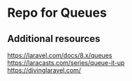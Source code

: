 # Repo for Queues

## Additional resources
https://laravel.com/docs/8.x/queues  
https://laracasts.com/series/queue-it-up  
https://divinglaravel.com/  
